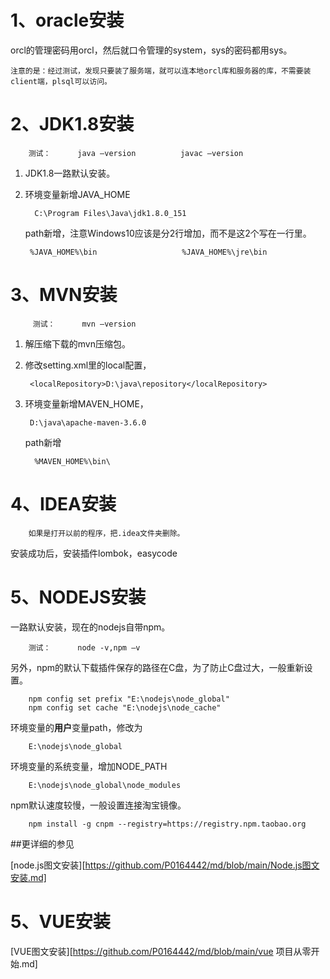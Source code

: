 # **1、oracle安装**
orcl的管理密码用orcl，然后就口令管理的system，sys的密码都用sys。

    注意的是：经过测试，发现只要装了服务端，就可以连本地orcl库和服务器的库，不需要装client端，plsql可以访问。 

# **2、JDK1.8安装** 
        测试：      java –version          javac –version
1. JDK1.8一路默认安装。
2. 环境变量新增JAVA_HOME

         C:\Program Files\Java\jdk1.8.0_151
         
    path新增，注意Windows10应该是分2行增加，而不是这2个写在一行里。

        %JAVA_HOME%\bin                   %JAVA_HOME%\jre\bin

 # **3、MVN安装**
         测试：      mvn –version       
1. 解压缩下载的mvn压缩包。
2. 修改setting.xml里的local配置，  

        <localRepository>D:\java\repository</localRepository>
3. 环境变量新增MAVEN_HOME，

        D:\java\apache-maven-3.6.0
        
    path新增

         %MAVEN_HOME%\bin\
# **4、IDEA安装**
        如果是打开以前的程序，把.idea文件夹删除。
安装成功后，安装插件lombok，easycode
# **5、NODEJS安装** 
一路默认安装，现在的nodejs自带npm。

        测试：      node -v,npm –v

另外，npm的默认下载插件保存的路径在C盘，为了防止C盘过大，一般重新设置。

        npm config set prefix "E:\nodejs\node_global"
        npm config set cache "E:\nodejs\node_cache"
环境变量的**用户**变量path，修改为

        E:\nodejs\node_global
环境变量的系统变量，增加NODE_PATH

        E:\nodejs\node_global\node_modules

npm默认速度较慢，一般设置连接淘宝镜像。

        npm install -g cnpm --registry=https://registry.npm.taobao.org

##更详细的参见

[node.js图文安装][https://github.com/P0164442/md/blob/main/Node.js图文安装.md]

# **5、VUE安装** 

[VUE图文安装][https://github.com/P0164442/md/blob/main/vue 项目从零开始.md]
